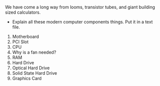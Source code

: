 We have come a long way from looms, transistor tubes, and giant building
sized calculators.

-   Explain all these modern computer components things. Put it in a
    text file.

1.  Motherboard
2.  PCI Slot
3.  CPU
4.  Why is a fan needed?
5.  RAM
6.  Hard Drive
7.  Optical Hard Drive
8.  Solid State Hard Drive
9.  Graphics Card
